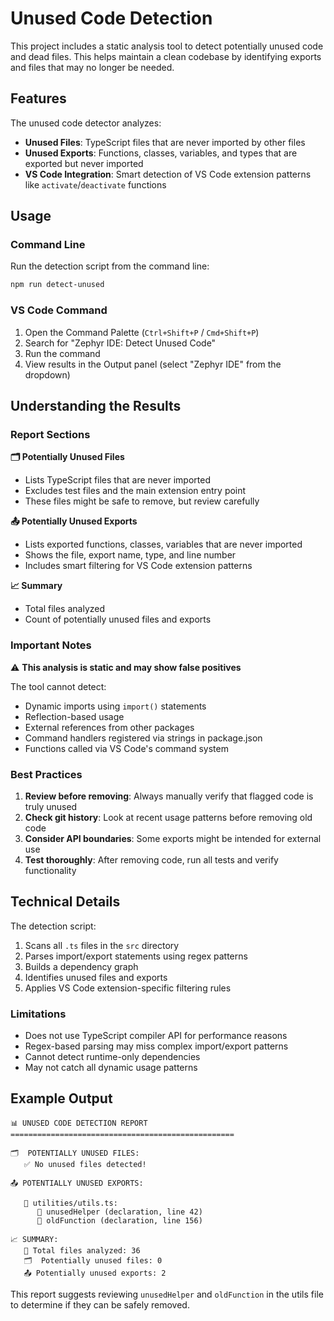 # Unused Code Detection

This project includes a static analysis tool to detect potentially unused code and dead files. This helps maintain a clean codebase by identifying exports and files that may no longer be needed.

## Features

The unused code detector analyzes:
- **Unused Files**: TypeScript files that are never imported by other files
- **Unused Exports**: Functions, classes, variables, and types that are exported but never imported
- **VS Code Integration**: Smart detection of VS Code extension patterns like `activate`/`deactivate` functions

## Usage

### Command Line

Run the detection script from the command line:

```bash
npm run detect-unused
```

### VS Code Command

1. Open the Command Palette (`Ctrl+Shift+P` / `Cmd+Shift+P`)
2. Search for "Zephyr IDE: Detect Unused Code"
3. Run the command
4. View results in the Output panel (select "Zephyr IDE" from the dropdown)

## Understanding the Results

### Report Sections

**🗂️ Potentially Unused Files**
- Lists TypeScript files that are never imported
- Excludes test files and the main extension entry point
- These files might be safe to remove, but review carefully

**📤 Potentially Unused Exports**
- Lists exported functions, classes, variables that are never imported
- Shows the file, export name, type, and line number
- Includes smart filtering for VS Code extension patterns

**📈 Summary**
- Total files analyzed
- Count of potentially unused files and exports

### Important Notes

⚠️ **This analysis is static and may show false positives**

The tool cannot detect:
- Dynamic imports using `import()` statements
- Reflection-based usage
- External references from other packages
- Command handlers registered via strings in package.json
- Functions called via VS Code's command system

### Best Practices

1. **Review before removing**: Always manually verify that flagged code is truly unused
2. **Check git history**: Look at recent usage patterns before removing old code
3. **Consider API boundaries**: Some exports might be intended for external use
4. **Test thoroughly**: After removing code, run all tests and verify functionality

## Technical Details

The detection script:
1. Scans all `.ts` files in the `src` directory
2. Parses import/export statements using regex patterns
3. Builds a dependency graph
4. Identifies unused files and exports
5. Applies VS Code extension-specific filtering rules

### Limitations

- Does not use TypeScript compiler API for performance reasons
- Regex-based parsing may miss complex import/export patterns
- Cannot detect runtime-only dependencies
- May not catch all dynamic usage patterns

## Example Output

```
📊 UNUSED CODE DETECTION REPORT
==================================================

🗂️  POTENTIALLY UNUSED FILES:
   ✅ No unused files detected!

📤 POTENTIALLY UNUSED EXPORTS:

   📁 utilities/utils.ts:
      🔸 unusedHelper (declaration, line 42)
      🔸 oldFunction (declaration, line 156)

📈 SUMMARY:
   📁 Total files analyzed: 36
   🗂️  Potentially unused files: 0
   📤 Potentially unused exports: 2
```

This report suggests reviewing `unusedHelper` and `oldFunction` in the utils file to determine if they can be safely removed.